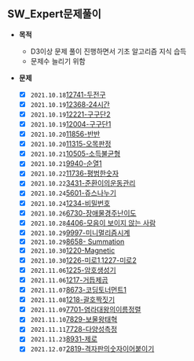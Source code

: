 ## SW_Expert문제풀이

- **목적**
  - D3이상 문제 풀이 진행하면서 기초 알고리즘 지식 습득
  - 문제수 늘리기 위함

- **문제**

  - [x] `2021.10.18`[12741-두전구](../../02.algorithmStudy/004.SW_Expert문제풀이/2021/10/1018/01.12741-두전구/2021.10.18_12741-두전구.md) 
  + [x] `2021.10.19`[12368-24시간](../../02.algorithmStudy/004.SW_Expert문제풀이/2021/10/1019/01.12368-24시간/2021.10.19_12368-24시간.md)
  - [x] `2021.10.19`[12221-구구단2](../../02.algorithmStudy/004.SW_Expert문제풀이/2021/10/1019/02.12221-구구단2/21.10.19_12221-구구단2.md)
  + [x] `2021.10.19`[12004-구구단1](../../02.algorithmStudy/004.SW_Expert문제풀이/2021/10/1019/03.12004-구구단1/2021.10.19_12004-구구단1.md)
  - [x] `2021.10.20`[11856-반반](../../02.algorithmStudy/004.SW_Expert문제풀이/2021/10/1020/01.11856-반반/2021.10.20_11856-반반.md)
  + [x] `2021.10.20`[11315-오목판정](../../02.algorithmStudy/004.SW_Expert문제풀이/2021/10/1020/02.11315-오목판정/21.10.20_11315-오목판정.md)
  - [x] `2021.10.21`[10505-소득불균형](../../02.algorithmStudy/004.SW_Expert문제풀이/2021/10/1021/01.10505-소득불균형/2021.10.21_10505-소득불균형.md)
  + [x] `2021.10.21`[9940-순열1](../../02.algorithmStudy/004.SW_Expert문제풀이/2021/10/1021/02.9940-순열1/2021.10.21_9940-순열1.md)
  - [x] `2021.10.22`[11736-평범한숫자](../../02.algorithmStudy/004.SW_Expert문제풀이/2021/10/1022/01.11736-평범한숫자/2021.10.22_11736-평범한숫자.md)
  + [x] `2021.10.22`[3431-준환이의운동관리](../../02.algorithmStudy/004.SW_Expert문제풀이/2021/10/1022/02.3431-준환이의운동관리/2021.10.22_3431-준환이의운동관리.md)
  - [x] `2021.10.24`[5601-쥬스나누기](../../02.algorithmStudy/004.SW_Expert문제풀이/2021/10/1024/01.5601-쥬스나누기/21.10.24_5601-쥬스나누기.md)
  + [x] `2021.10.24`[1234-비밀번호](../../02.algorithmStudy/004.SW_Expert문제풀이/2021/10/1024/02.1234-비밀번호/2021.10.24_1234-비밀번호.md)
  - [x] `2021.10.26`[6730-장애물경주난이도](../../02.algorithmStudy/004.SW_Expert문제풀이/2021/10/1026/01.6730-장애물경주난이도/2021.10.26_6730-장애물경주난이도.md)
  - [x] `2021.10.28`[4406-모음이 보이지 않는 사람](../../02.algorithmStudy/004.SW_Expert문제풀이/2021/10/1028/01.4406-모음이보이지않는사람/2021.10.28_4406-모음이보이지않는사람.md)
  - [x] `2021.10.29`[9997-미니멀리즘시계](../../02.algorithmStudy/004.SW_Expert문제풀이/2021/10/1029/01.9997-미니멀리즘시계/2021.10.29_9997-미니멀리즘시계.md)
  - [x] `2021.10.29`[8658- Summation](../../02.algorithmStudy/004.SW_Expert문제풀이/2021/10/1029/02.8658-Summation/2021.10.29_8658-Summation.md)
  - [x] `2021.10.30`[1220-Magnetic](../../02.algorithmStudy/004.SW_Expert문제풀이/2021/10/1030/01.1220-Magnetic/2021.10.30_1220-Magnetic.md)
  - [x] `2021.10.30`[1226-미로1,1227-미로2](../../02.algorithmStudy/004.SW_Expert문제풀이/2021/10/1031/01.1226미로1,1227미로2/2021.10.31_1226-미로1,1227-미로2.md)
  - [x] `2021.11.06`[1225-암호생성기](../../02.algorithmStudy/004.SW_Expert문제풀이/2021/11/1105/01.1225암호생성기/2021.11.05_1225암호생성기.md)
  - [x] `2021.11.06`[1217-거듭제곱](../../02.algorithmStudy/004.SW_Expert문제풀이/2021/11/1106/1217-거듭제곱/2021.11.06_1217-거듭제곱.md)
  - [x] `2021.11.07`[8673-코딩토너먼트1](../../02.algorithmStudy/004.SW_Expert문제풀이/2021/11/1107/01.8673-코딩토너먼트1/2021.11.07_8673-코딩토너먼트1.md)
  - [x] `2021.11.08`[1218-괄호짝짓기](../../02.algorithmStudy/004.SW_Expert문제풀이/2021/11/1108/01.1218-괄호짝짓기/2021.11.08_1218-괄호짝짓기.md)
  - [x] `2021.11.09`[7701-염라대왕의이름정렬](../../02.algorithmStudy/004.SW_Expert문제풀이/2021/11/1109/1.7701-염라대왕의이름정렬/2021.11.09_7701-염라대왕의이름정렬.md)
  - [x] `2021.11.10`[7829-보물왕태혁](../../02.algorithmStudy/004.SW_Expert문제풀이/2021/11/1110/1.7829-보물왕태혁/2021.11.10_7829-보물왕태혁.md)
  - [x] `2021.11.11`[7728-다양성측정](../../02.algorithmStudy/004.SW_Expert문제풀이/2021/11/1111/1.7728-다양성측정/2021.11.11_7728-다양성측정.md)
  - [x] `2021.11.23`[8931-제로](../../02.algorithmStudy/004.SW_Expert문제풀이/2021/11/1123/01.8931제로/2021.11.23_8931제로.md) 
  - [x] `2021.12.07`[2819-격자판의숫자이어붙이기](../../02.algorithmStudy/004.SW_Expert문제풀이/2021/12/1207/2819격자판의숫자이어붙이기/2021.12.07_2819격자판의숫자이어붙이기.md)
